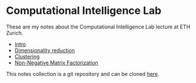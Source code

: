 Computational Intelligence Lab
===

These are my notes about the Computational Intelligence Lab lecture at ETH Zurich.


* [Intro](intro.md)
* [Dimensionality reduction](dimensionality-reduction.md)
* [Clustering](clustering.md)
* [Non-Negative Matrix Factorization](non-negative.md)

This notes collection is a git repository and can be cloned [here](http://github.com/nicolamr/cil).
